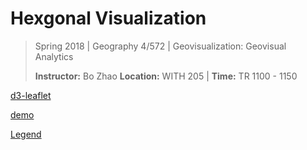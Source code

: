 # Hexgonal Visualization

> Spring 2018 | Geography 4/572 | Geovisualization: Geovisual Analytics
>
> **Instructor:** Bo Zhao  **Location:** WITH 205 | **Time:** TR 1100 - 1150

[d3-leaflet](https://github.com/Asymmetrik/leaflet-d3)

[demo](https://jakobzhao.github.io/lectures/lec16/index.html)

[Legend](https://jakobzhao.github.io/lectures/lec16/legend.html)
